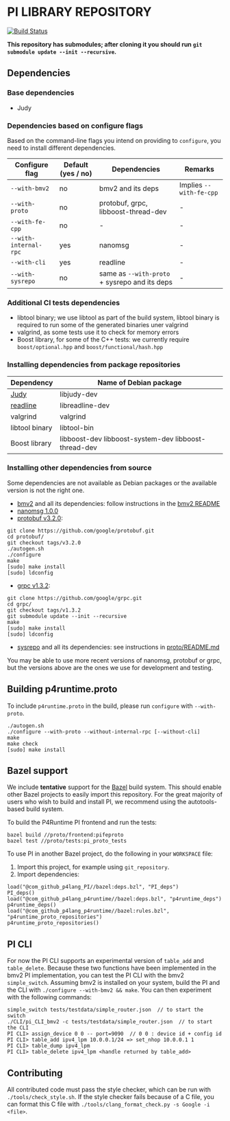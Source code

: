 # PI LIBRARY REPOSITORY

[![Build Status](https://travis-ci.org/p4lang/PI.svg?branch=master)](https://travis-ci.org/p4lang/PI)

**This repository has submodules; after cloning it you should run `git submodule
  update --init --recursive`.**

## Dependencies

### Base dependencies

- Judy

### Dependencies based on configure flags

Based on the command-line flags you intend on providing to `configure`, you need
to install different dependencies.

| Configure flag        | Default (yes / no) | Dependencies | Remarks |
| --------------------- | --- | --- | --- |
| `--with-bmv2`         | no  | bmv2 and its deps | Implies `--with-fe-cpp` |
| `--with-proto`        | no  | protobuf, grpc, libboost-thread-dev | - |
| `--with-fe-cpp`       | no  | - | - |
| `--with-internal-rpc` | yes | nanomsg | - |
| `--with-cli`          | yes | readline | - |
| `--with-sysrepo`      | no  | same as `--with-proto` + sysrepo and its deps| - |

### Additional CI tests dependencies

- libtool binary; we use libtool as part of the build system, libtool binary is
  required to run some of the generated binaries uner valgrind
- valgrind, as some tests use it to check for memory errors
- Boost library, for some of the C++ tests: we currently require
  `boost/optional.hpp` and `boost/functional/hash.hpp`

### Installing dependencies from package repositories

| Dependency | Name of Debian package |
| ---------- | ---------------------- |
| [Judy](http://judy.sourceforge.net/) | libjudy-dev |
| [readline](https://tiswww.case.edu/php/chet/readline/rltop.html) | libreadline-dev |
| valgrind | valgrind |
| libtool binary | libtool-bin |
| Boost library | libboost-dev libboost-system-dev libboost-thread-dev |

### Installing other dependencies from source

Some dependencies are not available as Debian packages or the available version
is not the right one.

- [bmv2](https://github.com/p4lang/behavioral-model) and all its dependencies:
  follow instructions in the [bmv2
  README](https://github.com/p4lang/behavioral-model/blob/master/README.md)
- [nanomsg 1.0.0](https://github.com/nanomsg/nanomsg/releases/tag/1.0.0)
- [protobuf v3.2.0](https://github.com/google/protobuf/releases/tag/v3.2.0):
```
git clone https://github.com/google/protobuf.git
cd protobuf/
git checkout tags/v3.2.0
./autogen.sh
./configure
make
[sudo] make install
[sudo] ldconfig
```
- [grpc v1.3.2](https://github.com/grpc/grpc/releases/tag/v1.3.2):
```
git clone https://github.com/google/grpc.git
cd grpc/
git checkout tags/v1.3.2
git submodule update --init --recursive
make
[sudo] make install
[sudo] ldconfig
```
- [sysrepo](https://github.com/sysrepo/sysrepo) and all its dependencies: see
  instructions in [proto/README.md](proto/README.md)

You may be able to use more recent versions of nanomsg, protobuf or grpc, but
the versions above are the ones we use for development and testing.

## Building p4runtime.proto

To include `p4runtime.proto` in the build, please run `configure` with
`--with-proto`.

```
./autogen.sh
./configure --with-proto --without-internal-rpc [--without-cli]
make
make check
[sudo] make install
```

## Bazel support

We include **tentative** support for the [Bazel](https://bazel.build/) build
system. This should enable other Bazel projects to easily import this
repository. For the great majority of users who wish to build and install PI, we
recommend using the autotools-based build system.

To build the P4Runtime PI frontend and run the tests:
```
bazel build //proto/frontend:pifeproto
bazel test //proto/tests:pi_proto_tests
```

To use PI in another Bazel project, do the following in your `WORKSPACE` file:
1. Import this project, for example using `git_repository`.
2. Import dependencies:
```
load("@com_github_p4lang_PI//bazel:deps.bzl", "PI_deps")
PI_deps()
load("@com_github_p4lang_p4runtime//bazel:deps.bzl", "p4runtime_deps")
p4runtime_deps()
load("@com_github_p4lang_p4runtime//bazel:rules.bzl", "p4runtime_proto_repositories")
p4runtime_proto_repositories()
```

## PI CLI

For now the PI CLI supports an experimental version of `table_add` and
`table_delete`. Because these two functions have been implemented in the bmv2 PI
implementation, you can test the PI CLI with the bmv2 `simple_switch`. Assuming
bmv2 is installed on your system, build the PI and the CLI with `./configure
--with-bmv2 && make`. You can then experiment with the following commands:

    simple_switch tests/testdata/simple_router.json  // to start the switch
    ./CLI/pi_CLI_bmv2 -c tests/testdata/simple_router.json  // to start the CLI
    PI CLI> assign_device 0 0 -- port=9090  // 0 0 : device id + config id
    PI CLI> table_add ipv4_lpm 10.0.0.1/24 => set_nhop 10.0.0.1 1
    PI CLI> table_dump ipv4_lpm
    PI CLI> table_delete ipv4_lpm <handle returned by table_add>

## Contributing

All contributed code must pass the style checker, which can be run with
`./tools/check_style.sh`. If the style checker fails because of a C file, you
can format this C file with `./tools/clang_format_check.py -s Google -i <file>`.
